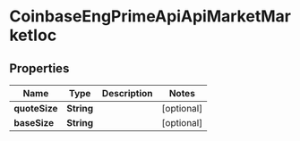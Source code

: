 
# CoinbaseEngPrimeApiApiMarketMarketIoc

## Properties
Name | Type | Description | Notes
------------ | ------------- | ------------- | -------------
**quoteSize** | **String** |  |  [optional]
**baseSize** | **String** |  |  [optional]



